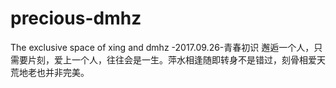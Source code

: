 # precious-dmhz
The exclusive space of xing and dmhz
-2017.09.26-青春初识  邂逅一个人，只需要片刻，爱上一个人，往往会是一生。萍水相逢随即转身不是错过，刻骨相爱天荒地老也并非完美。

